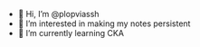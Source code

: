 - 👋 Hi, I’m @plopviassh
- 👀 I’m interested in making my notes persistent
- 🌱 I’m currently learning CKA

<!---
plopviassh/plopviassh is a ✨ special ✨ repository because its `README.md` (this file) appears on your GitHub profile.
You can click the Preview link to take a look at your changes.
--->

